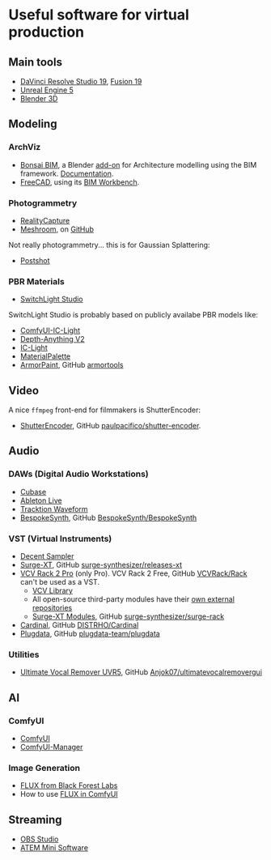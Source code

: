 # Useful software for virtual production

## Main tools

* <a href="https://www.blackmagicdesign.com/products/davinciresolve/studio" target="_blank">DaVinci Resolve Studio 19</a>, <a href="https://www.blackmagicdesign.com/products/fusion" target="_blank">Fusion 19</a>
* <a href="https://www.unrealengine.com/en-US/download" target="_blank">Unreal Engine 5</a>
* <a href="https://www.blender.org/download/" target="_blank">Blender 3D</a>

## Modeling

### ArchViz

* <a href="https://bonsaibim.org/" target="_blank">Bonsai BIM</a>, a Blender <a href="https://extensions.blender.org/add-ons/bonsai/" target="_blank">add-on</a> for Architecture modelling using the BIM framework. <a href="https://docs.bonsaibim.org/" target="_blank">Documentation</a>.
* <a href="https://www.freecad.org/" target="_blank">FreeCAD</a>, using its <a href="https://wiki.freecad.org/BIM_Workbench" target="_blank">BIM Workbench</a>.

### Photogrammetry

* <a href="https://www.capturingreality.com/" target="_blank">RealityCapture</a>
* <a href="https://alicevision.org/#meshroom" target="_blank">Meshroom</a>, on <a href="https://github.com/alicevision/Meshroom" target="_blank">GitHub</a>

Not really photogrammetry... this is for Gaussian Splattering:
* <a href="https://www.jawset.com/" target="_blank">Postshot</a>

### PBR Materials

* <a href="https://www.beeble.ai/download" target="_blank">SwitchLight Studio</a>

SwitchLight Studio is probably based on publicly availabe PBR models like:
* <a href="https://github.com/kijai/ComfyUI-IC-Light" target="_blank">ComfyUI-IC-Light</a>
* <a href="https://github.com/DepthAnything/Depth-Anything-V2" target="_blank">Depth-Anything V2</a>
* <a href="https://github.com/lllyasviel/IC-Light" target="_blank">IC-Light</a>
* <a href="https://github.com/astra-vision/MaterialPalette" target="_blank">MaterialPalette</a>
* <a href="https://armorpaint.org/" target="_blank">ArmorPaint</a>, GitHub <a href="https://github.com/armory3d/armortools" target="_blank">armortools</a>

## Video

A nice `ffmpeg` front-end for filmmakers is ShutterEncoder:
* <a href="https://www.shutterencoder.com/" target="_blank">ShutterEncoder</a>, GitHub <a href="https://github.com/paulpacifico/shutter-encoder" target="_blank">paulpacifico/shutter-encoder</a>.

## Audio

### DAWs (Digital Audio Workstations)

* <a href="https://www.steinberg.net/cubase/" target="_blank">Cubase</a>
* <a href="https://www.ableton.com/en/live/" target="_blank">Ableton Live</a>
* <a href="https://www.tracktion.com/products/waveform-free" target="_blank">Tracktion Waveform</a>
* <a href="https://www.bespokesynth.com/" target="_blank">BespokeSynth</a>, GitHub <a href="https://github.com/BespokeSynth/BespokeSynth" target="_blank">BespokeSynth/BespokeSynth</a>

### VST (Virtual Instruments)

* <a href="https://www.decentsamples.com/product/decent-sampler-plugin/" target="_blank">Decent Sampler</a>
* <a href="https://surge-synthesizer.github.io/" target="_blank">Surge-XT</a>, GitHub <a href="https://github.com/surge-synthesizer/releases-xt/releases" target="_blank">surge-synthesizer/releases-xt</a>
* <a href="https://vcvrack.com/Rack" target="_blank">VCV Rack 2 Pro</a> (only Pro). VCV Rack 2 Free, GitHub <a href="https://github.com/VCVRack/Rack" target="_blank">VCVRack/Rack</a> can't be used as a VST.
  + <a href="https://library.vcvrack.com/" target="_blank">VCV Library</a>
  + All open-source third-party modules have their <a href="https://github.com/VCVRack/library/tree/v2/repos" target="_blank">own external repositories</a>
  + <a href="https://surge-synthesizer.github.io/rack_xt_manual/" target="_blank">Surge-XT Modules</a>, GitHub <a href="https://github.com/surge-synthesizer/surge-rack" target="_blank">surge-synthesizer/surge-rack</a>
* <a href="https://cardinal.kx.studio/" target="_blank">Cardinal</a>, GitHub <a href="https://github.com/DISTRHO/Cardinal" target="_blank">DISTRHO/Cardinal</a>
* <a href="https://plugdata.org/" target="_blank">Plugdata</a>, GitHub <a href="https://github.com/plugdata-team/plugdata" target="_blank">plugdata-team/plugdata</a>

### Utilities

* <a href="https://ultimatevocalremover.com/" target="_blank">Ultimate Vocal Remover UVR5</a>, GitHub <a href="https://github.com/Anjok07/ultimatevocalremovergui" target="_blank">Anjok07/ultimatevocalremovergui</a>

## AI

### ComfyUI

* <a href="https://github.com/comfyanonymous/ComfyUI" target="_blank">ComfyUI</a>
* <a href="https://github.com/ltdrdata/ComfyUI-Manager" target="_blank">ComfyUI-Manager</a>

### Image Generation

* <a href="https://huggingface.co/black-forest-labs" target="_blank">FLUX from Black Forest Labs</a>
* How to use <a href="https://comfyanonymous.github.io/ComfyUI_examples/flux/" target="_blank">FLUX in ComfyUI</a>

## Streaming

* <a href="https://obsproject.com/" target="_blank">OBS Studio</a>
* <a href="https://www.blackmagicdesign.com/products/atemmini/software" target="_blank">ATEM Mini Software</a>
